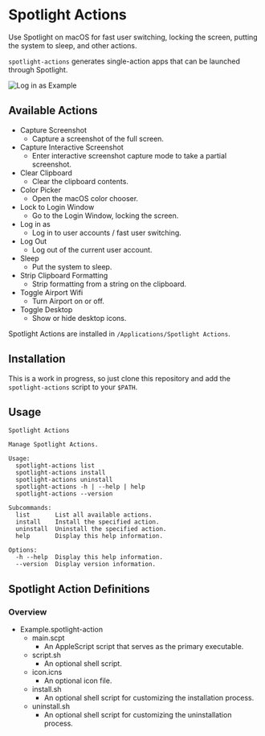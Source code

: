 # Spotlight Actions

Use Spotlight on macOS for fast user switching, locking the screen, putting the system to sleep, and other actions.

`spotlight-actions` generates single-action apps that can be launched through Spotlight.

![Log in as Example](https://raw.githubusercontent.com/xwmx/spotlight-actions/master/assets/log-in-as-example.png)

## Available Actions

- Capture Screenshot
  - Capture a screenshot of the full screen.
- Capture Interactive Screenshot
  - Enter interactive screenshot capture mode to take a partial screenshot.
- Clear Clipboard
  - Clear the clipboard contents.
- Color Picker
  - Open the macOS color chooser.
- Lock to Login Window
  - Go to the Login Window, locking the screen.
- Log in as
  - Log in to user accounts / fast user switching.
- Log Out
  - Log out of the current user account.
- Sleep
  - Put the system to sleep.
- Strip Clipboard Formatting
  - Strip formatting from a string on the clipboard.
- Toggle Airport Wifi
  - Turn Airport on or off.
- Toggle Desktop
  - Show or hide desktop icons.

Spotlight Actions are installed in `/Applications/Spotlight Actions`.

## Installation

This is a work in progress, so just clone this repository and add the `spotlight-actions` script to your `$PATH`.

## Usage

```
Spotlight Actions

Manage Spotlight Actions.

Usage:
  spotlight-actions list
  spotlight-actions install
  spotlight-actions uninstall
  spotlight-actions -h | --help | help
  spotlight-actions --version

Subcommands:
  list       List all available actions.
  install    Install the specified action.
  uninstall  Uninstall the specified action.
  help       Display this help information.

Options:
  -h --help  Display this help information.
  --version  Display version information.
```

## Spotlight Action Definitions

### Overview

- Example.spotlight-action
  - main.scpt
    - An AppleScript script that serves as the primary executable.
  - script.sh
    - An optional shell script.
  - icon.icns
    - An optional icon file.
  - install.sh
    - An optional shell script for customizing the installation process.
  - uninstall.sh
    - An optional shell script for customizing the uninstallation process.

